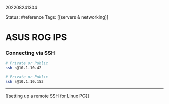 202208241304

Status: #reference
Tags: [[servers & networking]]

# ASUS ROG IPS

### Connecting via SSH
```bash
# Private or Public
ssh s@10.1.10.42

# Private or Public
ssh s@10.1.10.153
```
___

[[setting up a remote SSH for Linux PC]]